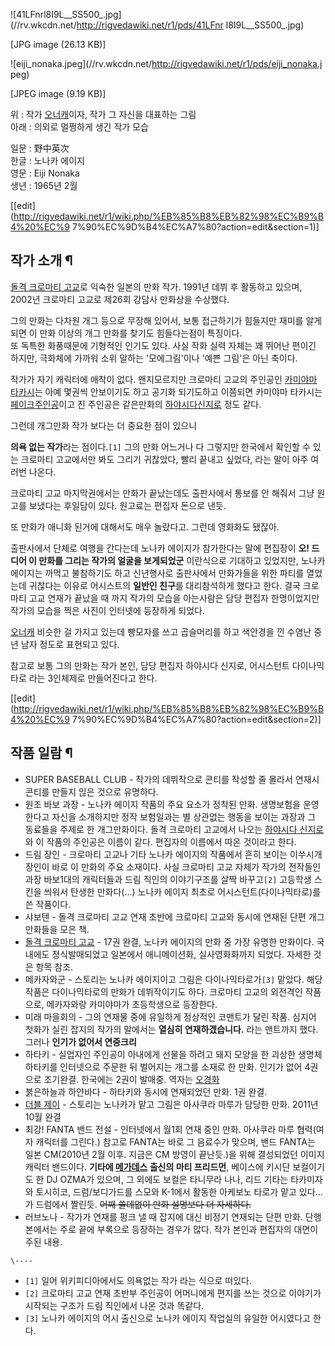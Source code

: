![41LFnrl8I9L__SS500_.jpg](//rv.wkcdn.net/http://rigvedawiki.net/r1/pds/41LFnr
l8I9L__SS500_.jpg)

[JPG image (26.13 KB)]

![eiji_nonaka.jpeg](//rv.wkcdn.net/http://rigvedawiki.net/r1/pds/eiji_nonaka.j
peg)

[JPEG image (9.19 KB)]

  
위 : 작가 [오너캐](%EC%98%A4%EB%84%88%EC%BA%90.md)이자, 작가 그 자신을 대표하는 그림  
아래 : 의외로 멀쩡하게 생긴 작가 모습

일문 : 野中英次  
한글 : 노나카 에이지  
영문 : Eiji Nonaka  
생년 : 1965년 2월

[[edit](http://rigvedawiki.net/r1/wiki.php/%EB%85%B8%EB%82%98%EC%B9%B4%20%EC%9
7%90%EC%9D%B4%EC%A7%80?action=edit&section=1)]

## 작가 소개 ¶

[돌격 크로마티 고교](%EB%8F%8C%EA%B2%A9%20%ED%81%AC%EB%A1%9C%EB%A7%88%ED%8B%B0%20%EA%B3%A0%EA%B5%90.md)로 익숙한 일본의 만화 작가. 1991년 데뷔 후 활동하고 있으며, 2002년 크로마티 고교로 제26회
강담사 만화상을 수상했다.

  

그의 만화는 다차원 개그 등으로 무장해 있어서, 보통 접근하기가 힘들지만 재미를 알게되면 이 만화 이상의 개그 만화를 찾기도 힘들다는점이
특징이다.  
또 독특한 화풍때문에 기형적인 인기도 있다. 사실 작화 실력 자체는 꽤 뛰어난 편이긴 하지만, 극화체에 가까워 소위 말하는 '모에그림'이나
'예쁜 그림'은 아닌 축이다.

  

작가가 자기 캐릭터에 애착이 없다. 왠지모르지만 크로마티 고교의 주인공인 [카미야마 타카시](%EC%B9%B4%EB%AF%B8%EC%95%BC%EB%A7%88%20%ED%83%80%EC%B9%B4%EC%8B%9C.md)는 아예 몇권씩 안보이기도 하고 공기화 되기도하고
이쯤되면 카미야마 타카시는 [페이크주인공](%ED%8E%98%EC%9D%B4%ED%81%AC%20%EC%A3%BC%EC%9D%B8%EA%B3%B5.md)이고 진 주인공은
같은만화의 [하야시다신지로](%ED%95%98%EC%95%BC%EC%8B%9C%EB%8B%A4%20%EC%8B%A0%EC%A7%80%EB%A1%9C.md)
정도 같다.

  

그런데 개그만화 작가 보다는 더 중요한 점이 있으니

  

**의욕 없는 작가**라는 점이다.`[1]` 그의 만화 어느거나 다 그렇지만 한국에서 확인할 수 있는 크로마티 고교에서만 봐도 그리기 귀찮았다, 빨리 끝내고 싶었다, 라는 말이 아주 여러번 나온다.

  

크로마티 고교 마지막권에서는 만화가 끝났는데도 출판사에서 통보를 안 해줘서 그냥 원고를 보냈다는 후일담이 있다. 원고료는 편집자 돈으로
낸듯.

  

또 만화가 애니화 된거에 대해서도 매우 놀랐다고. 그런데 영화화도 됐잖아.

  

출판사에서 단체로 여행을 간다는데 노나카 에이지가 참가한다는 말에 편집장이 **오! 드디어 이 만화를 그리는 작가의 얼굴을 보게되었군**
이란식으로 기대하고 있었지만, 노나카 에이지는 까먹고 불참하기도 하고 신년행사로 출판사에서 만화가들을 위한 파티를 열었는데 귀찮다는 이유로
어시스트의 **일반인 친구**를 대리참석하게 했다고 한다. 결국 크로마티 고교 연재가 끝났을 때 까지 작가의 모습을 아는사람은 담당 편집자
한명이었지만 작가의 모습을 찍은 사진이 인터넷에 등장하게 되었다.

  

[오너캐](%EC%98%A4%EB%84%88%EC%BA%90.md) 비슷한 걸 가지고 있는데 빵모자를 쓰고 곱슬머리를 하고 색안경을 낀
수염난 중년 남자 정도로 표현되고 있다.

  

참고로 보통 그의 만화는 작가 본인, 담당 편집자 하야시다 신지로, 어시스턴트 다이나믹타로 라는 3인체제로 만들어진다고 한다.

  

[[edit](http://rigvedawiki.net/r1/wiki.php/%EB%85%B8%EB%82%98%EC%B9%B4%20%EC%9
7%90%EC%9D%B4%EC%A7%80?action=edit&section=2)]

## 작품 일람 ¶

  * SUPER BASEBALL CLUB - 작가의 데뷔작으로 콘티를 작성할 줄 몰라서 연재시 콘티를 만들지 읺은 것으로 유명하다. 
  * 원조 바보 과장 - 노나카 에이지 작품의 주요 요소가 정착된 만화. 생명보험을 운영한다고 자신을 소개하지만 정작 보험일과는 별 상관없는 행동을 보이는 과장과 그 동료들을 주제로 한 개그만화이다. 돌격 크로마티 고교에서 나오는 [하야시다 신지로](%ED%95%98%EC%95%BC%EC%8B%9C%EB%8B%A4%20%EC%8B%A0%EC%A7%80%EB%A1%9C.md)와 이 작품의 주인공은 이름이 같다. 편집자의 이름에서 따온 것이라고 한다.
  * 드림 장인 - 크로마티 고교나 기타 노나카 에이지의 작품에서 흔히 보이는 이쑤시개 장인이 바로 이 만화의 주요 소재이다. 사실 크로마티 고교 자체가 작가의 전작들인 과장 바보1대의 캐릭터들과 드림 직인의 이야기구조를 살짝 바꾸고`[2]` 고등학생 스킨을 씌워서 탄생한 만화다(...) 노나카 에이지 최초로 어시스턴트(다이나믹타로)를 쓴 작품이다.
  * 샤보텐 - 돌격 크로마티 고교 연재 초반에 크로마티 고교와 동시에 연재된 단편 개그만화들을 모은 책.
  * [돌격 크로마티 고교](%EB%8F%8C%EA%B2%A9%20%ED%81%AC%EB%A1%9C%EB%A7%88%ED%8B%B0%20%EA%B3%A0%EA%B5%90.md) \- 17권 완결, 노나카 에이지의 만화 중 가장 유명한 만화이다. 국내에도 정식발매되었고 일본에서 애니메이션화, 실사영화화까지 되었다. 자세한 것은 항목 참조.
  * 메카자와군 - 스토리는 노나카 에이지이고 그림은 다이나믹타로가`[3]` 맡았다. 해당 작품은 다이나믹타로의 만화가 데뷔작이기도 하다. 크로마티 고교의 외전격인 작품으로, 메카자와랑 카미야마가 초등학생으로 등장한다.
  * 미래 마을회의 - 그의 연재물 중에 유일하게 정상적인 코맨트가 달린 작품. 심지어 첫화가 실린 잡지의 작가의 말에서는 **열심히 연재하겠습니다.** 라는 맨트까지 했다. 그러나 **인기가 없어서 연중크리**
  * 하타키 - 실업자인 주인공이 아내에게 선물을 하려고 돼지 모양을 한 괴상한 생명체 하타키를 인터넷으로 주문한 뒤 벌어지는 개그를 소재로 한 만화. 인기가 없어 4권으로 조기완결. 한국에는 2권이 발매중. 역자는 [오경화](%EC%98%A4%EA%B2%BD%ED%99%94.md)
  * 붉은하늘과 하얀바다 - 하타키와 동시에 연재되었던 만화. 1권 완결.
  * [더블 제이](%EB%8D%94%EB%B8%94%20%EC%A0%9C%EC%9D%B4.md) \- 스토리는 노나카가 맡고 그림은 아사쿠라 마루가 담당한 만화. 2011년 10월 완결
  * 최강! FANTA 밴드 전설 - 인터넷에서 월1회 연재 중인 만화. 아사쿠라 마루 협력(여자 캐릭터를 그린다.) 참고로 FANTA는 바로 그 음료수가 맞으며, 밴드 FANTA는 일본 CM(2010년 2월 이후. 지금은 CM 방영이 끝난듯.)을 위해 결성되었던 이미지 캐릭터 밴드이다. **기타에 [메가데스](%EB%A9%94%EA%B0%80%EB%8D%B0%EC%8A%A4.md) 출신의 마티 프리드먼**, 베이스에 키시단 보컬이기도 한 DJ OZMA가 있으며, 그 외에도 보컬은 타니무라 나나, 리드 기타는 타카미자와 토시히코, 드럼/보디가드를 스모와 K-1에서 활동한 아케보노 타로가 맡고 있다...가 드럼에서 짤린듯. <del>어째 쓸데없이 만화 설명보다 더 자세하다.</del>
  * 러브노나 - 작가가 연재를 펑크 낼 때 잡지에 대신 비정기 연재되는 단편 만화. 단행본에서는 주로 끝에 부록으로 등장하는 경우가 많다. 작가 본인과 편집자의 대면이 주된 내용.  

`\----`

  * `[1]` 일어 위키피디아에서도 의욕없는 작가 라는 식으로 떠있다.
  * `[2]` 크로마티 고교 연재 초반부 주인공이 어머니에게 편지를 쓰는 것으로 이야기가 시작되는 구조가 드림 직인에서 나온 것과 똑같다.
  * `[3]` 노나카 에이지의 어시 출신으로 노나카 에이지 작업실의 유일한 어시였다고 한다.


